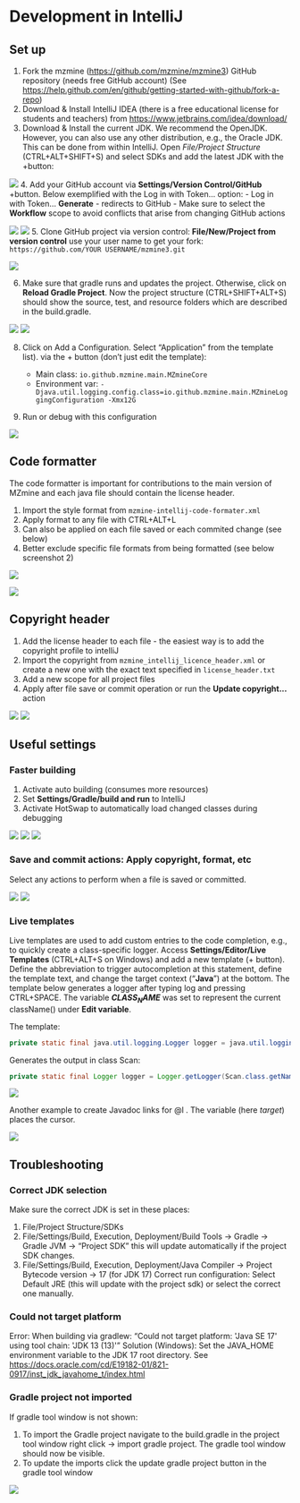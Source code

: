 # Development in IntelliJ
## Set up
1. Fork the mzmine (https://github.com/mzmine/mzmine3) GitHub repository (needs free GitHub account) (See https://help.github.com/en/github/getting-started-with-github/fork-a-repo)
2. Download & Install IntelliJ IDEA (there is a free educational license for students and teachers) from https://www.jetbrains.com/idea/download/
3. Download & Install the current JDK. We recommend the OpenJDK. However, you can also use any other distribution, e.g., the Oracle JDK. This can be done from within IntelliJ. Open _File/Project Structure_ (CTRL+ALT+SHIFT+S) and select SDKs and add the latest JDK with the +button:

![](img/contribute/intellij_jdk.png)
4. Add your GitHub account via **Settings/Version Control/GitHub** +button. Below exemplified with the Log in with Token... option:
    - Log in with Token… **Generate** - redirects to GitHub
    - Make sure to select the **Workflow** scope to avoid conflicts that arise from changing GitHub actions

![](img/contribute/intellij_gh.png)
![](img/contribute/intellij_token.png)
5. Clone GitHub project via version control: **File/New/Project from version control** use your user name to get your fork: `https://github.com/YOUR USERNAME/mzmine3.git`

![](img/contribute/intellij_project.png)

6. Make sure that gradle runs and updates the project. Otherwise, click on **Reload Gradle Project**. 
Now the project structure (CTRL+SHIFT+ALT+S) should show the source, test, and resource folders which are described in the build.gradle.

![](img/contribute/intellij_gradle.png)
![](img/contribute/intellij_project_structure.png)

8. Click on Add a Configuration. Select “Application” from the template list). via the + button (don’t just edit the template):
    - Main class: `io.github.mzmine.main.MZmineCore`
    - Environment var: `-Djava.util.logging.config.class=io.github.mzmine.main.MZmineLoggingConfiguration -Xmx12G`

9. Run or debug with this configuration

![](img/contribute/intellij_run2.png)

## Code formatter 
The code formatter is important for contributions to the main version of MZmine and each java file should contain the license header.
1. Import the style format from `mzmine-intellij-code-formater.xml`
2. Apply format to any file with CTRL+ALT+L
3. Can also be applied on each file saved or each commited change (see below)
4. Better exclude specific file formats from being formatted (see below screenshot 2)

![](img/contribute/intellij_style.png)

![](img/contribute/intellij_style2.png)


## Copyright header
1. Add the license header to each file - the easiest way is to add the copyright profile to intelliJ
2. Import the copyright from `mzmine_intellij_licence_header.xml` or create a new one with the exact text specified in `license_header.txt`
3. Add a new scope for all project files
4. Apply after file save or commit operation or run the **Update copyright...** action

![](img/contribute/intellij_copyright1.png)
![](img/contribute/intellij_copyright2.png)


## Useful settings
### Faster building
1. Activate auto building (consumes more resources)
2. Set **Settings/Gradle/build and run** to IntelliJ
3. Activate HotSwap to automatically load changed classes during debugging

![](img/contribute/intellij_auto_build.png)
![](img/contribute/intellij_build_run.png)
![](img/contribute/intellij_hotswap.png)

### Save and commit actions: Apply copyright, format, etc
Select any actions to perform when a file is saved or committed.

![](img/contribute/intellij_save_actions.png)
![](img/contribute/intellij_commit.png)

### Live templates
Live templates are used to add custom entries to the code completion, e.g., to quickly create a class-specific logger.
Access **Settings/Editor/Live Templates** (CTRL+ALT+S on Windows) and add a new template (+ button). Define the
abbreviation to trigger autocompletion at this statement, define the template text, and change the target context
(“**Java**”) at the bottom. The template below generates a logger after typing log and pressing CTRL+SPACE. The variable
**$CLASS_NAME$** was set to represent the current className() under **Edit variable**.

The template:
```java
private static final java.util.logging.Logger logger = java.util.logging.Logger.getLogger($CLASSNAME$.class.getName());
```
Generates the output in class Scan:
```java
private static final Logger logger = Logger.getLogger(Scan.class.getName());
```

![](img/contribute/intellij_template.png)

Another example to create Javadoc links for @l . The variable (here $target$) places the cursor.

![](img/contribute/intellij_template2.png)



## Troubleshooting
### Correct JDK selection
Make sure the correct JDK is set in these places:
1. File/Project Structure/SDKs
2. File/Settings/Build, Execution, Deployment/Build Tools → Gradle → Gradle JVM → “Project SDK” this will update
   automatically if the project SDK changes.
3. File/Settings/Build, Execution, Deployment/Java Compiler → Project Bytecode version → 17 (for JDK 17)
   Correct run configuration: Select Default JRE (this will update with the project sdk) or select the correct one manually.


### Could not target platform

[//]: # (<!-- markdown-link-check-disable -->)
Error: When building via gradlew: “Could not target platform: 'Java SE 17' using tool chain: 'JDK 13 (13)'”
Solution (Windows): Set the JAVA_HOME environment variable to the JDK 17 root directory.
See https://docs.oracle.com/cd/E19182-01/821-0917/inst_jdk_javahome_t/index.html 

[//]: # (<!-- markdown-link-check-enable -->)

### Gradle project not imported
If gradle tool window is not shown:
1. To import the Gradle project navigate to the build.gradle in the project tool window
   right click → import gradle project. The gradle tool window should now be visible.
2. To update the imports click the update gradle project button in the gradle tool window
 
![](img/contribute/intellij_gradle_update.png)
